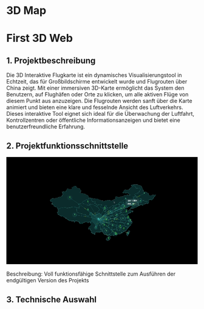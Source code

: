 # 3D Map

# First 3D Web

## 1. Projektbeschreibung
Die 3D Interaktive Flugkarte ist ein dynamisches Visualisierungstool in Echtzeit, das für Großbildschirme entwickelt wurde und Flugrouten über China zeigt. Mit einer immersiven 3D-Karte ermöglicht das System den Benutzern, auf Flughäfen oder Orte zu klicken, um alle aktiven Flüge von diesem Punkt aus anzuzeigen. Die Flugrouten werden sanft über die Karte animiert und bieten eine klare und fesselnde Ansicht des Luftverkehrs. Dieses interaktive Tool eignet sich ideal für die Überwachung der Luftfahrt, Kontrollzentren oder öffentliche Informationsanzeigen und bietet eine benutzerfreundliche Erfahrung.

## 2. Projektfunktionsschnittstelle

  ![img](./images/China-map.gif)

  Beschreibung: Voll funktionsfähige Schnittstelle zum Ausführen der endgültigen Version des Projekts

## 3. Technische Auswahl
